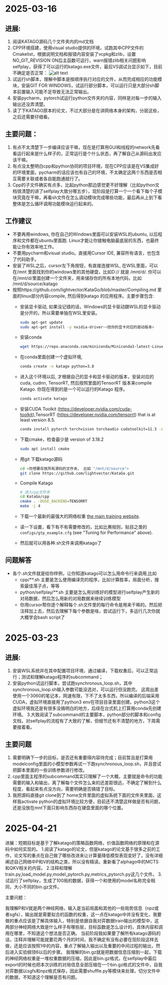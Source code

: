 # 2025-03-16

## 进展:
1.	阅读KATAGO源码几个文件夹内的md文档
2.	CPP环境搭建，使用visual studio提供的环境，试跑其中CPP文件的Cmakelist，根据说明文档和报错内容安装了vcpkg和zlib，设置NO_GIT_REVISION ON后主函数可运行，warn报错zlib相关问题影响selfplay，获得了可以运行的katago.exe文件，最后VS调试台显示如下，目前不确定是否正常：
![alt text](20250316-1.png)
3.	试运行sh脚本，理解中脚本是按顺序执行对应的文件，从而完成相应的功能模块，安装GIT FOR WINDOWS，试运行部分脚本，可以运行只是大部分sh脚本前置输入可能不足导致无法正常输出。
4.	安装pycharm，pytorch试运行python文件夹的内容，同样是对每一步的输入输出还没弄清楚。
5.	读了下KATAGO原本的论文，不过大部分是在讲网络本身的架构，分层这些，之后还需要仔细看。

## 主要问题：
1.	有点不太清楚下一步编译应该干嘛，现在是打算用GUI和线程的network先看看运行起来是什么样子的，正常运行是个什么状态，再了解自己从源码出发应该干嘛。
2.	有点没太整明白cpp和python协同的项目环境，现在CPP应该是在VS集成好的环境里面，pycharm的话应该也有自己的环境，不太确定这两个东西是否相互需要关联或者各自能跑通就行了。
3.	Cpp的子文件确实有点多，比起python那边感觉更不好理解（比如python文档很清楚的讲了selfplay大致分哪五步），现阶段是打算一个一个看下每个子模块究竟在干嘛，再看sh文件在怎么调动模块完成哪些功能，最后再从上到下看整体是怎么循环调用功能模块运行起来的。


## 工作建议
-	不要再用windows, 你在自己的Windows里面可以安装WSL的ubuntu, 以后程序和文件都在ubuntu里面跑. Linux才能让你接触电脑最底层的东西，也最终能让你有效率地工作。
-	不要用pycharm和visual studio。直接用Cursor IDE, 兼容所有语言，也包含了代码助手。 
-	安装了WSL之后，cursor左下角按钮，有直接连接WSL, 在WSL里面，可以在/mnt 里面找到你的windows里的其他硬盘，比如D:// 就是 /mnt/d/. 你可以在/mnt/d/里面创建一个文件夹，用来储存你的所有本地代码，比如 /mnt/d/source/katago
-	按照https://github.com/lightvector/KataGo/blob/master/Compiling.md 里面的linux部分内容compile, 然后得到katago 的应用程序。主要步骤包含:
    - 安装显卡驱动, 如果没记错的话，Windows的显卡驱动跟WSL的显卡驱动是分开的，所以需要单独在WSL里安装。
        ```bash
        sudo apt-get update
        sudo apt-get install -y nvidia-driver-<找你的显卡对应的驱动版本>
        ```
    - 安装conda
        ```bash
        wget https://repo.anaconda.com/miniconda/Miniconda3-latest-Linux-x86_64.sh
        ```
    - 在conda里面创建一个虚拟环境,
        ```bash
        conda create -n katago python=3.8
        ```
    - 进入这个环境以后, 才根据自己的显卡和显卡驱动的版本，安装对应的cuda, cudnn, TensorRT, 然后按照里面的TensorRT 版本来compile Katago. 你现在得到的是一个可以运行的Katago 程序。
        ```bash
        conda activate katago
        ```
    - 安装CUDA Toolkit (https://developer.nvidia.com/cuda-toolkit),TensorRT (https://developer.nvidia.com/tensorrt) that is at least version 8.5.
        ```bash
        conda install pytorch torchvision torchaudio cudatoolkit=11.3 -c pytorch
        ```
    - 下载cmake，检查最少是 version of 3.18.2

        ```bash
        sudo apt install cmake
        ```
    - 用git 下载katago源码
        ```bash
        cd <你想要存放所有源码的文件夹， 比如 "/mnt/d/source">
        git clone https://github.com/lightvector/KataGo.git
        ```
    - Compile Katago
        ```bash
        # 进入cpp文件夹
        cd KataGo/cpp
        cmake . -DUSE_BACKEND=TENSORRT
        make -j 4
        ```
    - 下载一个最新的最强大的网络权重 [the main training website](https://katagotraining.org/).
    - 读一下设置，看下有不有需要修改的，比如比赛规则，贴目之类的 `configs/gtp_example.cfg` (see "Tuning for Performance" above).
    - 然后就可以用各种.sh文件来调用katago了
 
## 问题解答
-   各个.sh文件就是给你样例，让你知道katago可以怎么用命令行来调用,比如 
    - cpp/**.sh 主要是怎么使用编译完的程序，比如计算胜率，局面分析，搜索最佳落子点，等等
    - python/selfplay/**.sh 主要是怎么用训练好的模型进行selfplay产生新的对局数据，然后怎么用新的对局数据来继续训练模型
    - 你用cursor帮你逐个解释每个.sh文件里的每行命令是用来干嘛的。然后把注释加上去，然后去理解下每个参数是啥，尝试运行下，多运行几次你就大概学会bash script了

# 2025-03-23

## 进展:
1. 安装WSL系统并在其中配置项目环境，通过编译，下载权重后，可以正常运行；测试和理解katago程序的subcommand；
2. 安装python试运行脚本，尝试跑synchronous_loop.sh，其中synchronous_loop.sh输入参数可能没选对，可以运行但没跑完。
这周出差使用一个3060的笔记本，网速有限，下不了太多东西，所以编译的后端采用CUDA，虚拟环境直接用了python3 env在项目目录里面创建。python3这个虚拟环境我还是有很多没搞明白的地方，后续在台式机上打算用conda先创建环境。
3.大致阅读了subcommand的主要脚本，python部分的脚本和config文档，对selfplay的流程有了大致的了解，但细节还有不清楚的地方，下周需要接着看。

## 主要问题
1. 需要明确下一步的目标，是否还有重要得内容待完成；目前暂且是打算用modelconfig里面的小模型参数再试一下跑synchronous_loop.sh，并且尝试把脚本里面的一些训练参数进行修改。
2. cpp里面主程序的subcommand其实只理解了一个大概，主要就是命令的功能需要的输入和输出，离了解每个文件怎么来的还差距很远，不确定了解到什么程度，看起来有点没方向，需要明确是否搞错了目标。
3. 我把源码直接git clone到了 home文件里面的虚拟系统下面的文件夹里面，这样我activate python的虚拟环境比较方便，目前还不清楚这样做是否有问题，还是没放在mnt下面只影响东西存在硬盘里面的哪个位置。

# 2025-04-21
进展：短期目标是基于了解katago的策略函数网络，价值函数网络的原理和在源码中如何实现的。
1.阅读了katago的论文，但是katago的论文基于很多之前的工作，论文写的重点在自己做了哪些改进来让计算量降低模型表现变好了，没有详细阐述自己网络中P和V的结构之类，所以没有精读。重新看了alphago中的MCTS和QKV相关的内容。
2.注释和理解train.py,load_model.py,model_pytorch.py,metrics_pytorch.py这几个文件。
3.试运行了selfplay，生成了100局的数据，获得一个和使用的model名称完全相同，大小不同的bin.gz文件。

主要问题：

我理解P和V就是两个神经网络，输入是当前局面和其他的一些局势信息（npz或者sgfs），输出就是需要拟合的函数的权重，这一点在katago中并没有变化，我要做的重点应该是了解具体输入，特别是依据自我对弈数据train输出的模型中，这两部分神经网络大致是什么样子有哪些层，目标函数是怎么设计的，具体内容和调用在哪里，不知道这个想法是否正确。
当前阶段我如果要了解所有katago源码的话，注释并理解可能就要花两个月的时间，我不确定有没有必要在现阶段这样去做，还是应该按照1中的内容，重点了解输入输出以及重要的中间过程的输出，然后进入实验纲领6以后的步骤。
我理解的bin.gz就是把数据信息压缩到一起，下载的神经网络权重是一堆权重数据的压缩，因此是bin.gz格式，在selfplay中最后export的时候也把本次训练的对局信息全部压缩在一个bin.gz格式的文件中，自我对弈数据以sgfs和npz格式保存，因此需要shuffle.py等模块来处理，切分文件中的数据，不知道这个理解是否有问题。
